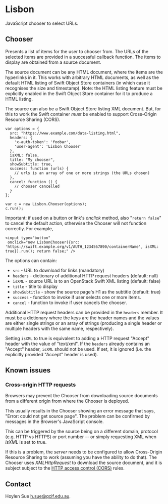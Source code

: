 # Lisbon

JavaScript chooser to select URLs.

## Chooser

Presents a list of items for the user to chooser from. The URLs of the
selected items are provided in a successful callback function. The
items to display are obtained from a source document.

The source document can be any HTML document, where the items are the
hyperlinks in it. This works with arbitrary HTML documents, as well as
the default HTML listing of Swift Object Store containers (in which
case it recognises the size and timestamp). Note: the HTML listing
feature must be explicitly enabled in the Swift Object Store container
for it to produce a HTML listing.

The source can also be a Swift Object Store listing XML document. But,
for this to work the Swift container _must_ be enabled to support
Cross-Origin Resource Sharing (CORS).

```
var options = {
  src: "https://www.example.com/data-listing.html",
  headers: {
    'x-auth-token': 'foobar',
    'user-agent': 'Lisbon Chooser'
  },
  isXML: false,
  title: "My chooser",
  showSubtitle: true,
  success: function (urls) {
    // urls is an array of one or more strings (the URLs chosen)
  },
  cancel: function () {
    // chooser cancelled
  }
};

var c = new Lisbon.Chooser(options);
c.run();
```

Important: if used on a button or link's _onclick_ method, also
"`return false`" to cancel the default action, otherwise the Chooser
will not function correctly. For example,

```
<input type="button"
 onclick="new LisbonChooser({src: 'https://swift.example.org/v1/AUTH_1234567890/containerName', isXML: true}).run(); return false;" />
```

The options can contain:

- `src` - URL to download for links (mandatory)
- `headers` - dictionary of additional HTTP request headers (default: null)
- `isXML` - source URL is to an OpenStack Swift XML listing (default: false)
- `title` - title to display
- `showSubtitle` - show the source page's H1 as the subtitle (default: true)
- `success` - function to invoke if user selects one or more items.
- `cancel` - function to invoke if user cancels the chooser.

Additional HTTP request headers can be provided in the `headers`
member.  It must be a dictionary where the keys are the header names
and the values are either single strings or an array of strings
(producing a single header or multiple headers with the same name,
respectively).

Setting `isXML` to true is equivalent to adding a HTTP request
"Accept" header with the value of "text/xml". If the `headers` already
contains an "Accept" header, `isXML` should not be used. If set, it is
ignored (i.e. the explicitly provided "Accept" header is used).

## Known issues

### Cross-origin HTTP requests

Browsers may prevent the Chooser from downloading source documents
from a different origin from where the Chooser is deployed.

This usually results in the Chooser showing an error message that
says, "Error: could not get source page". The problem can be confirmed
by messages in the Browser's JavaScript console.

This can be triggered by the source being on a different domain,
protocol (e.g. HTTP vs HTTPS) or port number -- or simply requesting
XML when _isXML_ is set to true.

If this is a problem, the _server_ needs to be configured to allow
Cross-Origin Resource Sharing to work (assuming you have the ability
to do that). The Chooser uses _XMLHttpRequest_ to download the source
document, and it is subject subject to the [HTTP access control
(CORS)](https://developer.mozilla.org/en-US/docs/Web/HTTP/Access_control_CORS)
rules.

## Contact

Hoylen Sue <h.sue@qcif.edu.au>.
